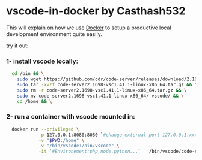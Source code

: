 # vscode-in-docker by Casthash532

This will explain on how we use [Docker](https://www.docker.com/) to setup a productive local development environment quite easily.

try it out:  

### 1- install vscode locally:
```bash
  cd /bin && \
	sudo wget https://github.com/cdr/code-server/releases/download/2.1698/code-server2.1698-vsc1.41.1-linux-x86_64.tar.gz && \
	sudo tar -xvzf code-server2.1698-vsc1.41.1-linux-x86_64.tar.gz && \
	sudo rm -r code-server2.1698-vsc1.41.1-linux-x86_64.tar.gz && \
	sudo mv code-server2.1698-vsc1.41.1-linux-x86_64/ vscode/ && \
	cd /home && \
```

### 2- run a container with vscode mounted in:
```bash
  docker run --privileged \
            -p 127.0.0.1:8080:8080 `#change external port 127.0.0.1:xxxx:8080 for multiple environements` \
            -v "$PWD:/home" \
            -v "/bin/vscode:/bin/vscode" \
            -it `#Environement:php,node,python...`   /bin/vscode/code-server --auth none
```


           

